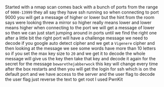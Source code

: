 Started with a nmap scan comes back with a bunch of ports from the range of `9000-13999` they all say they have ssh running so when connecting to port 9000 you will get a message of higher or lower but the hint from the room says were looking threw a mirror  so higher really means lower and lower means higher when connecting to the port we will get a message of lower so then we can just start jumping around in ports until we find the right one after a little bit the right port will have a challenge message we need to decode  if you google auto detect cipher and we get a `Vigenere` cipher and then looking at the message we see some words have more than 10 letters so if you set the max key size to `20` and we get it to decode the whole message will give us the key then take that key and decode it again for the secret for the message `bewarethejabberwock` this key will change every time after the box restarts and then you will get the login for ssh which is on the default port and we have access to the server and the user flag to decode the user flag just reverse the text to get root I used PwnKit